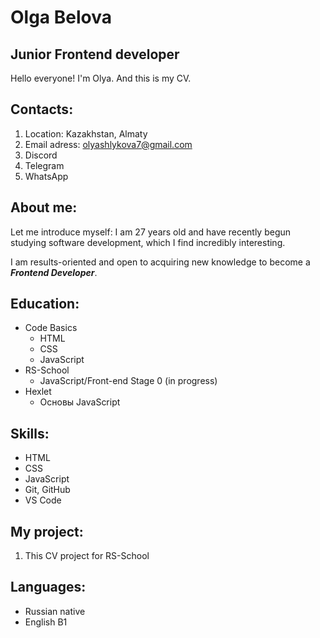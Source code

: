 # Olga Belova

## Junior Frontend developer

Hello everyone! I'm Olya. And this is my CV.

## Contacts:

1. Location: Kazakhstan, Almaty
2. Email adress: olyashlykova7@gmail.com
3. Discord
4. Telegram
5. WhatsApp

## About me:

Let me introduce myself: I am 27 years old and have recently begun studying software development, which I find incredibly interesting.

I am results-oriented and open to acquiring new knowledge to become a **_Frontend Developer_**.

## Education:

- Code Basics
  - HTML
  - CSS
  - JavaScript
- RS-School
  - JavaScript/Front-end Stage 0 (in progress)
- Hexlet
  - Основы JavaScript

## Skills:

- HTML
- CSS
- JavaScript
- Git, GitHub
- VS Code

## My project:

1. This CV project for RS-School

## Languages:

- Russian native
- English B1
